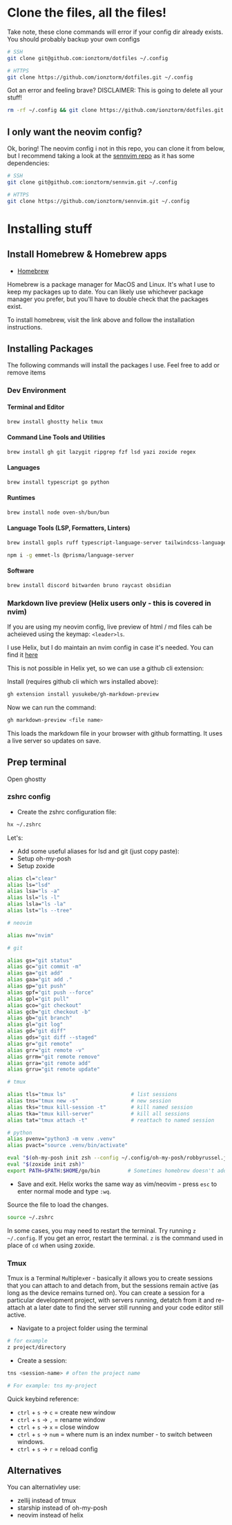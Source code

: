 # Clone the files, all the files!

Take note, these clone commands will error if your config dir already exists. You should probably backup your own configs

```bash
# SSH
git clone git@github.com:ionztorm/dotfiles ~/.config

# HTTPS
git clone https://github.com/ionztorm/dotfiles.git ~/.config
```

Got an error and feeling brave? DISCLAIMER: This is going to delete all your stuff!

```bash
rm -rf ~/.config && git clone https://github.com/ionztorm/dotfiles.git ~/.config
```

## I only want the neovim config?

Ok, boring! The neovim config i not in this repo, you can clone it from below, but I recommend taking a look at the [sennvim repo](https://www.github.com/ionztorm/sennvim) as it has some dependencies:

```bash
# SSH
git clone git@github.com:ionztorm/sennvim.git ~/.config

# HTTPS
git clone https://github.com/ionztorm/sennvim.git ~/.config
```

# Installing stuff

## Install Homebrew & Homebrew apps

- [Homebrew](https://brew.sh/)

Homebrew is a package manager for MacOS and Linux. It's what I use to keep my packages up to date. You can likely use whichever package manager you prefer, but you'll have to double check that the packages exist.

To install homebrew, visit the link above and follow the installation instructions.

## Installing Packages

The following commands will install the packages I use. Feel free to add or remove items

### Dev Environment

#### Terminal and Editor

```bash
brew install ghostty helix tmux
```

#### Command Line Tools and Utilities

```bash
brew install gh git lazygit ripgrep fzf lsd yazi zoxide regex
```

#### Languages

```bash
brew install typescript go python
```

#### Runtimes

```bash
brew install node oven-sh/bun/bun
```

#### Language Tools (LSP, Formatters, Linters)

```bash
brew install gopls ruff typescript-language-server tailwindcss-language-server basedpyright vscode-langservers-extracted biome prettier marksman
```

```bash
npm i -g emmet-ls @prisma/language-server
```

#### Software

```bash
brew install discord bitwarden bruno raycast obsidian
```

### Markdown live preview (Helix users only - this is covered in nvim)

If you are using my neovim config, live preview of html / md files cah be acheieved using the keymap: `<leader>ls`. 

I use Helix, but I do maintain an nvim config in case it's needed. You can find it [here](https://www.github.com/sennvim)

This is not possible in Helix yet, so we can use a github cli extension:

Install (requires github cli which wrs installed above):

```bash
gh extension install yusukebe/gh-markdown-preview
```

Now we can run the command:

```bash
gh markdown-preview <file name>
```

This loads the markdown file in your browser with github formatting. It uses a live server so updates on save.

## Prep terminal

Open ghostty

### zshrc config

- Create the zshrc configuration file:

```bash
hx ~/.zshrc
```

Let's:

- Add some useful aliases for lsd and git (just copy paste):
- Setup oh-my-posh
- Setup zoxide

```bash
alias cl="clear"
alias ls="lsd"
alias lsa="ls -a"
alias lsl="ls -l"
alias lsla="ls -la"
alias lst="ls --tree"

# neovim

alias nv="nvim"

# git

alias gs="git status"
alias gc="git commit -m"
alias ga="git add"
alias gaa="git add ."
alias gp="git push"
alias gpf="git push --force"
alias gpl="git pull"
alias gco="git checkout"
alias gcb="git checkout -b"
alias gb="git branch"
alias gl="git log"
alias gd="git diff"
alias gds="git diff --staged"
alias gr="git remote"
alias grr="git remote -v"
alias grrm="git remote remove"
alias grra="git remote add"
alias grru="git remote update"

# tmux

alias tls="tmux ls"                     # list sessions
alias tns="tmux new -s"                 # new session
alias tks="tmux kill-session -t"        # kill named session
alias tka="tmux kill-server"            # kill all sessions
alias tat="tmux attach -t"              # reattach to named session

# python
alias pvenv="python3 -m venv .venv"
alias pvact="source .venv/bin/activate"

eval "$(oh-my-posh init zsh --config ~/.config/oh-my-posh/robbyrussel.json)"
eval "$(zoxide init zsh)"
export PATH=$PATH:$HOME/go/bin         # Sometimes homebrew doesn't add this to the path
```

- Save and exit. Helix works the same way as vim/neovim - press `esc` to enter normal mode and type `:wq`.

Source the file to load the changes.

```bash
source ~/.zshrc
```

In some cases, you may need to restart the terminal. Try running `z ~/.config`. If you get an error, restart the terminal. `z` is the command used in place of `cd` when using zoxide.

### Tmux

Tmux is a `T`erminal `Mu`ltiple`x`er - basically it allows you to create sessions that you can attach to and detach from, but the sessions remain active (as long as the device remains turned on). You can create a session for a particular development project, with servers running, detatch from it and re-attach at a later date to find the server still running and your code editor still active.

- Navigate to a project folder using the terminal

```bash
# for example
z project/directory
```

- Create a session:

```bash
tns <session-name> # often the project name

# For example: tns my-project
```

Quick keybind reference:

- `ctrl` + `s` -> `c` = create new window
- `ctrl` + `s` -> `,` = rename window
- `ctrl` + `s` -> `x` = close window
- `ctrl` + `s` -> `num` = where num is an index number - to switch between windows.
- `ctrl` + `s` -> `r` = reload config

## Alternatives

You can alternativley use:

- zellij instead of tmux
- starship instead of oh-my-posh
- neovim instead of helix
